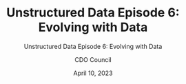 ---
title: 'Unstructured Data Episode 6: Evolving with Data'
subtitle: 'Unstructured Data Episode 6: Evolving with Data'
layout: newspost
date: April 10, 2023
author: CDO Council
excerpt: 
image_alt_text: Dorothy Aronson headshot
permalink: /podcast/
image_path:  /assets/images/background/dorothy-aronson-thumbnail.png
description: As she balances being the Chief Data Officer and Chief Information Officer at the National Science Foundation, Dorothy Aronson shares her excitement with watching data evolve. 
---